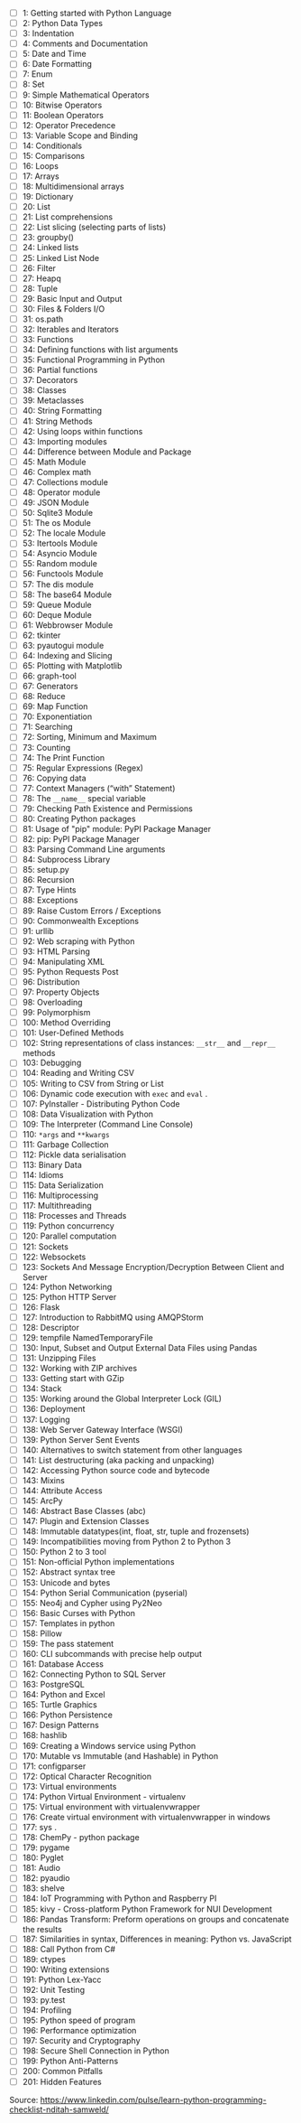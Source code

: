 - [ ] 1:   Getting started with Python Language 
- [ ] 2:   Python Data Types
- [ ] 3:   Indentation
- [ ] 4:   Comments and Documentation
- [ ] 5:   Date and Time
- [ ] 6:   Date Formatting
- [ ] 7:   Enum
- [ ] 8:   Set
- [ ] 9:   Simple Mathematical Operators
- [ ] 10:  Bitwise Operators
- [ ] 11:  Boolean Operators
- [ ] 12:  Operator Precedence
- [ ] 13:  Variable Scope and Binding 
- [ ] 14:  Conditionals
- [ ] 15:  Comparisons
- [ ] 16:  Loops
- [ ] 17:  Arrays 
- [ ] 18:  Multidimensional arrays
- [ ] 19:  Dictionary 
- [ ] 20:  List
- [ ] 21:  List comprehensions 
- [ ] 22:  List slicing (selecting parts of lists)
- [ ] 23:  groupby() 
- [ ] 24:  Linked lists 
- [ ] 25:  Linked List Node
- [ ] 26:  Filter 
- [ ] 27:  Heapq
- [ ] 28:  Tuple 
- [ ] 29:  Basic Input and Output
- [ ] 30:  Files & Folders I/O 
- [ ] 31:  os.path 
- [ ] 32:  Iterables and Iterators
- [ ] 33:  Functions
- [ ] 34:  Defining functions with list arguments 
- [ ] 35:  Functional Programming in Python 
- [ ] 36:  Partial functions 
- [ ] 37:  Decorators
- [ ] 38:  Classes 
- [ ] 39:  Metaclasses 
- [ ] 40:  String Formatting 
- [ ] 41:  String Methods
- [ ] 42:  Using loops within functions 
- [ ] 43:  Importing modules 
- [ ] 44:  Difference between Module and Package 
- [ ] 45:  Math Module 
- [ ] 46:  Complex math 
- [ ] 47:  Collections module 
- [ ] 48:  Operator module 
- [ ] 49:  JSON Module 
- [ ] 50:  Sqlite3 Module 
- [ ] 51:  The os Module 
- [ ] 52:  The locale Module 
- [ ] 53:  Itertools Module 
- [ ] 54:  Asyncio Module 
- [ ] 55:  Random module 
- [ ] 56:  Functools Module
- [ ] 57:  The dis module 
- [ ] 58:  The base64 Module 
- [ ] 59:  Queue Module 
- [ ] 60:  Deque Module 
- [ ] 61:  Webbrowser Module 
- [ ] 62:  tkinter 
- [ ] 63:  pyautogui module 
- [ ] 64:  Indexing and Slicing 
- [ ] 65:  Plotting with Matplotlib 
- [ ] 66:  graph-tool 
- [ ] 67:  Generators 
- [ ] 68:  Reduce 
- [ ] 69:  Map Function 
- [ ] 70:  Exponentiation 
- [ ] 71:  Searching 
- [ ] 72:  Sorting, Minimum and Maximum 
- [ ] 73:  Counting 
- [ ] 74:  The Print Function 
- [ ] 75:  Regular Expressions (Regex) 
- [ ] 76:  Copying data 
- [ ] 77:  Context Managers (“with” Statement) 
- [ ] 78:  The `__name__` special variable 
- [ ] 79:  Checking Path Existence and Permissions 
- [ ] 80:  Creating Python packages 
- [ ] 81:  Usage of "pip" module: PyPI Package Manager 
- [ ] 82:  pip: PyPI Package Manager 
- [ ] 83:  Parsing Command Line arguments 
- [ ] 84:  Subprocess Library 
- [ ] 85:  setup.py 
- [ ] 86:  Recursion 
- [ ] 87:  Type Hints 
- [ ] 88:  Exceptions 
- [ ] 89:  Raise Custom Errors / Exceptions 
- [ ] 90:  Commonwealth Exceptions 
- [ ] 91:  urllib 
- [ ] 92:  Web scraping with Python 
- [ ] 93:  HTML Parsing 
- [ ] 94:  Manipulating XML 
- [ ] 95:  Python Requests Post 
- [ ] 96:  Distribution 
- [ ] 97:  Property Objects 
- [ ] 98:  Overloading 
- [ ] 99:  Polymorphism 
- [ ] 100: Method Overriding 
- [ ] 101: User-Defined Methods 
- [ ] 102: String representations of class instances: `__str__` and `__repr__` methods 
- [ ] 103: Debugging 
- [ ] 104: Reading and Writing CSV 
- [ ] 105: Writing to CSV from String or List 
- [ ] 106: Dynamic code execution with `exec` and `eval` . 
- [ ] 107: PyInstaller - Distributing Python Code 
- [ ] 108: Data Visualization with Python 
- [ ] 109: The Interpreter (Command Line Console) 
- [ ] 110: `*args` and `**kwargs` 
- [ ] 111: Garbage Collection 
- [ ] 112: Pickle data serialisation 
- [ ] 113: Binary Data
- [ ] 114: Idioms 
- [ ] 115: Data Serialization 
- [ ] 116: Multiprocessing 
- [ ] 117: Multithreading 
- [ ] 118: Processes and Threads
- [ ] 119: Python concurrency 
- [ ] 120: Parallel computation 
- [ ] 121: Sockets 
- [ ] 122: Websockets 
- [ ] 123: Sockets And Message Encryption/Decryption Between Client and Server
- [ ] 124: Python Networking 
- [ ] 125: Python HTTP Server 
- [ ] 126: Flask 
- [ ] 127: Introduction to RabbitMQ using AMQPStorm 
- [ ] 128: Descriptor 
- [ ] 129: tempfile NamedTemporaryFile 
- [ ] 130: Input, Subset and Output External Data Files using Pandas 
- [ ] 131: Unzipping Files 
- [ ] 132: Working with ZIP archives 
- [ ] 133: Getting start with GZip 
- [ ] 134: Stack 
- [ ] 135: Working around the Global Interpreter Lock (GIL) 
- [ ] 136: Deployment 
- [ ] 137: Logging 
- [ ] 138: Web Server Gateway Interface (WSGI) 
- [ ] 139: Python Server Sent Events 
- [ ] 140: Alternatives to switch statement from other languages 
- [ ] 141: List destructuring (aka packing and unpacking) 
- [ ] 142: Accessing Python source code and bytecode 
- [ ] 143: Mixins 
- [ ] 144: Attribute Access 
- [ ] 145: ArcPy 
- [ ] 146: Abstract Base Classes (abc) 
- [ ] 147: Plugin and Extension Classes 
- [ ] 148: Immutable datatypes(int, float, str, tuple and frozensets) 
- [ ] 149: Incompatibilities moving from Python 2 to Python 3 
- [ ] 150: Python 2 to 3 tool 
- [ ] 151: Non-official Python implementations 
- [ ] 152: Abstract syntax tree 
- [ ] 153: Unicode and bytes 
- [ ] 154: Python Serial Communication (pyserial) 
- [ ] 155: Neo4j and Cypher using Py2Neo 
- [ ] 156: Basic Curses with Python 
- [ ] 157: Templates in python 
- [ ] 158: Pillow 
- [ ] 159: The pass statement 
- [ ] 160: CLI subcommands with precise help output 
- [ ] 161: Database Access 
- [ ] 162: Connecting Python to SQL Server 
- [ ] 163: PostgreSQL 
- [ ] 164: Python and Excel 
- [ ] 165: Turtle Graphics 
- [ ] 166: Python Persistence 
- [ ] 167: Design Patterns 
- [ ] 168: hashlib 
- [ ] 169: Creating a Windows service using Python 
- [ ] 170: Mutable vs Immutable (and Hashable) in Python 
- [ ] 171: configparser 
- [ ] 172: Optical Character Recognition 
- [ ] 173: Virtual environments 
- [ ] 174: Python Virtual Environment - virtualenv 
- [ ] 175: Virtual environment with virtualenvwrapper 
- [ ] 176: Create virtual environment with virtualenvwrapper in windows 
- [ ] 177: sys . 
- [ ] 178: ChemPy - python package 
- [ ] 179: pygame 
- [ ] 180: Pyglet 
- [ ] 181: Audio 
- [ ] 182: pyaudio 
- [ ] 183: shelve 
- [ ] 184: IoT Programming with Python and Raspberry PI 
- [ ] 185: kivy - Cross-platform Python Framework for NUI Development 
- [ ] 186: Pandas Transform: Preform operations on groups and concatenate the results 
- [ ] 187: Similarities in syntax, Differences in meaning: Python vs. JavaScript 
- [ ] 188: Call Python from C# 
- [ ] 189: ctypes
- [ ] 190: Writing extensions
- [ ] 191: Python Lex-Yacc
- [ ] 192: Unit Testing 
- [ ] 193: py.test
- [ ] 194: Profiling
- [ ] 195: Python speed of program
- [ ] 196: Performance optimization
- [ ] 197: Security and Cryptography
- [ ] 198: Secure Shell Connection in Python
- [ ] 199: Python Anti-Patterns
- [ ] 200: Common Pitfalls
- [ ] 201: Hidden Features

Source: https://www.linkedin.com/pulse/learn-python-programming-checklist-nditah-samweld/
